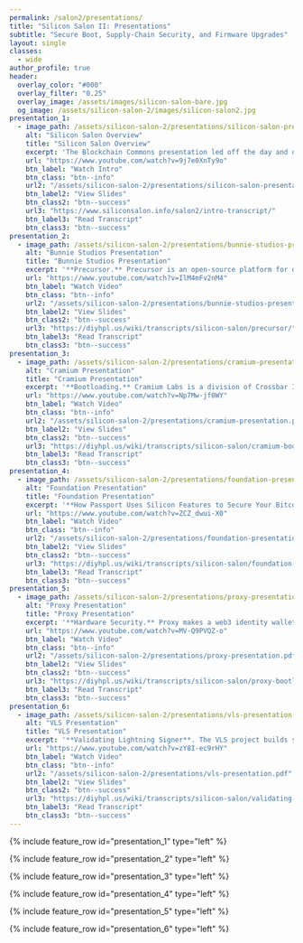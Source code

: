 ```yaml
---
permalink: /salon2/presentations/
title: "Silicon Salon II: Presentations"
subtitle: "Secure Boot, Supply-Chain Security, and Firmware Upgrades"
layout: single
classes:
  - wide
author_profile: true
header:
  overlay_color: "#000"
  overlay_filter: "0.25"
  overlay_image: /assets/images/silicon-salon-bare.jpg
  og_image: /assets/silicon-salon-2/images/silicon-salon2.jpg
presentation_1:
  - image_path: /assets/silicon-salon-2/presentations/silicon-salon-presentation.jpg
    alt: "Silicon Salon Overview"
    title: "Silicon Salon Overview"
    excerpt: 'The Blockchain Commons presentation led off the day and our three major topics.'
    url: "https://www.youtube.com/watch?v=9j7e0XnTy9o"
    btn_label: "Watch Intro"
    btn_class: "btn--info"
    url2: "/assets/silicon-salon-2/presentations/silicon-salon-presentation.pdf"
    btn_label2: "View Slides"
    btn_class2: "btn--success"
    url3: "https://www.siliconsalon.info/salon2/intro-transcript/"
    btn_label3: "Read Transcript"
    btn_class3: "btn--success"
presentation_2:
  - image_path: /assets/silicon-salon-2/presentations/bunnie-studios-presentation.png
    alt: "Bunnie Studios Presentation"
    title: "Bunnie Studios Presentation"
    excerpt: '**Precursor.** Precursor is an open-source platform for developing secure mobile apps. Based on an FPGA, it is used to battle-test real-world scenarios prior to a planned SoC tape-out. Includes a tour of the secure boot and key self-provisioning.'
    url: "https://www.youtube.com/watch?v=IlM4mFv2nM4"
    btn_label: "Watch Video"
    btn_class: "btn--info"
    url2: "/assets/silicon-salon-2/presentations/bunnie-studios-presentation.pdf"
    btn_label2: "View Slides"
    btn_class2: "btn--success"
    url3: "https://diyhpl.us/wiki/transcripts/silicon-salon/precursor/"
    btn_label3: "Read Transcript"
    btn_class3: "btn--success"
presentation_3:
  - image_path: /assets/silicon-salon-2/presentations/cramium-presentation.jpg
    alt: "Cramium Presentation"
    title: "Cramium Presentation"
    excerpt: '**Bootloading.** Cramium Labs is a division of Crossbar Inc., focused on security system-on-a-chip products incorporating RRAM. Their presentation asks: What should the Controller Manufacturer bootloader do? Should it only open the communication ports, perform all crypto functions, or something in-between?'
    url: "https://www.youtube.com/watch?v=Np7Mw-jf0WY"
    btn_label: "Watch Video"
    btn_class: "btn--info"
    url2: "/assets/silicon-salon-2/presentations/cramium-presentation.pdf"
    btn_label2: "View Slides"
    btn_class2: "btn--success"
    url3: "https://diyhpl.us/wiki/transcripts/silicon-salon/cramium-bootloader/"
    btn_label3: "Read Transcript"
    btn_class3: "btn--success"
presentation_4:
  - image_path: /assets/silicon-salon-2/presentations/foundation-presentation.jpg
    alt: "Foundation Presentation"
    title: "Foundation Presentation"
    excerpt: '**How Passport Uses Silicon Features to Secure Your Bitcoin.** Passport is a modern Bitcoin hardware wallet that combines ease of use with strong security. This talk covers some of the key features that are built into Passport&rsquo;s bootloader, firmware update process, and supply-chain activation process, including usage of the Secure Element and MCU to provide security.'
    url: "https://www.youtube.com/watch?v=ZCZ_dwui-X0"
    btn_label: "Watch Video" 
    btn_class: "btn--info"
    url2: "/assets/silicon-salon-2/presentations/foundation-presentation.pdf"
    btn_label2: "View Slides"
    btn_class2: "btn--success"
    url3: "https://diyhpl.us/wiki/transcripts/silicon-salon/foundation-devices/"
    btn_label3: "Read Transcript"
    btn_class3: "btn--success"    
presentation_5:
  - image_path: /assets/silicon-salon-2/presentations/proxy-presentation.jpg
    alt: "Proxy Presentation"
    title: "Proxy Presentation"
    excerpt: '**Hardware Security.** Proxy makes a web3 identity wallet and a companion wearable hardware crypto-wallet. Their focus is ease of use by a non-technical audience, coupled with strong and opinionated default security. This talk is about steps they are taking in assuring the security and integrity of their hardware.'
    url: "https://www.youtube.com/watch?v=MV-Q9PVQZ-o"
    btn_label: "Watch Video"
    btn_class: "btn--info"
    url2: "/assets/silicon-salon-2/presentations/proxy-presentation.pdf"
    btn_label2: "View Slides"
    btn_class2: "btn--success"
    url3: "https://diyhpl.us/wiki/transcripts/silicon-salon/proxy-bootloader/"
    btn_label3: "Read Transcript"
    btn_class3: "btn--success"    
presentation_6:
  - image_path: /assets/silicon-salon-2/presentations/vls-presentation.jpg
    alt: "VLS Presentation"
    title: "VLS Presentation"
    excerpt: '**Validating Lightning Signer**. The VLS project builds software that enables the private-key material and sensitive signing operations for a Lightning node to be stored and executed in a separate secure environment. The VLS project is open-source and is written in Rust. There is interest in integrating the VLS software with secure hardware execution environments.'
    url: "https://www.youtube.com/watch?v=zY8I-ec9rHY"
    btn_label: "Watch Video"
    btn_class: "btn--info"
    url2: "/assets/silicon-salon-2/presentations/vls-presentation.pdf"
    btn_label2: "View Slides"
    btn_class2: "btn--success"
    url3: "https://diyhpl.us/wiki/transcripts/silicon-salon/validating-lightning-signer/"
    btn_label3: "Read Transcript"
    btn_class3: "btn--success"
---
```


{% include feature_row id="presentation_1" type="left" %}

{% include feature_row id="presentation_2" type="left" %}

{% include feature_row id="presentation_3" type="left" %}

{% include feature_row id="presentation_4" type="left" %}

{% include feature_row id="presentation_5" type="left" %}

{% include feature_row id="presentation_6" type="left" %}
